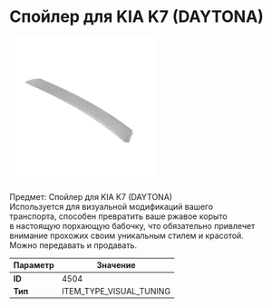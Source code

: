 # Спойлер для KIA K7 (DAYTONA)

![Item Image](../img/4504.webp?raw=true)

Предмет: Спойлер для KIA K7 (DAYTONA)<br>Используется для визуальной модификаций вашего<br>транспорта, способен превратить ваше ржавое корыто<br>в настоящую порхающую бабочку, что обязательно привлечет<br>внимание прохожих своим уникальным стилем и красотой.<br>Можно передавать и продавать.


| Параметр | Значение |
|----------|----------|
| **ID** | 4504 |
| **Тип** | ITEM_TYPE_VISUAL_TUNING |

